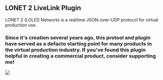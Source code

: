 ## LONET 2 LiveLink Plugin
LONET 2 (LOLED Network) is a realtime JSON-over-UDP protocol for virtual production use.

### Since it's creation several years ago, this protool and plugin have served as a defacto starting point for many products in the virtual production industry. If you've found this plugin helpful in creating a commercial product, consider supporting me!


[![](https://www.paypalobjects.com/en_US/i/btn/btn_donateCC_LG.gif)](
https://www.paypal.com/donate/?hosted_button_id=QCJGEJMFDF36C)
